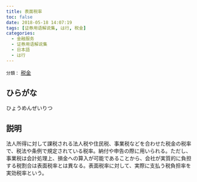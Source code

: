 ```yaml
---
title: 表面税率
toc: false
date: 2018-05-18 14:07:19
tags: [证券用语解说集, は行, 税金]
categories:
  - 金融服务
  - 证券用语解说集
  - 日本語
  - は行
---
```


`分類：` [税金](/tags/税金/)

## ひらがな

ひょうめんぜいりつ

## 説明

法人所得に対して課税される法人税や住民税、事業税などを合わせた税金の税率で、税法や条例で規定されている税率。納付や申告の際に用いられる。ただし、事業税は会計処理上、損金への算入が可能であることから、会社が実質的に負担する税割合は表面税率とは異なる。表面税率に対して、実際に支払う税負担率を実効税率という。
